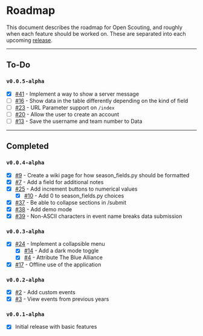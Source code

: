 # Roadmap
This document describes the roadmap for Open Scouting, and roughly when each feature should be worked on. These are separated into each upcoming [release](https://github.com/nfoert/open-scouting/releases).

---

## To-Do
### `v0.0.5-alpha`
- [x] [#41](https://github.com/nfoert/open-scouting/issues/41) - Implement a way to show a server message
- [ ] [#16](https://github.com/nfoert/open-scouting/issues/16) - Show data in the table differently depending on the kind of field
- [ ] [#23](https://github.com/nfoert/open-scouting/issues/23) - URL Parameter support on `/index`
- [ ] [#20](https://github.com/nfoert/open-scouting/issues/20) - Allow the user to create an account
- [ ] [#13](https://github.com/nfoert/open-scouting/issues/13) - Save the username and team number to Data

---
## Completed
### `v0.0.4-alpha`
- [x] [#9](https://github.com/nfoert/open-scouting/issues/9) - Create a wiki page for how season_fields.py should be formatted
- [x] [#7](https://github.com/nfoert/open-scouting/issues/7) - Add a field for additional notes
- [x] [#25](https://github.com/nfoert/open-scouting/issues/25) - Add increment buttons to numerical values
  - [x] [#10](https://github.com/nfoert/open-scouting/issues/10) - Add 0 to season_fields.py choices
- [x] [#37](https://github.com/nfoert/open-scouting/issues/37) - Be able to collapse sections in /submit
- [x] [#38](https://github.com/nfoert/open-scouting/issues/38) - Add demo mode
- [x] [#39](https://github.com/nfoert/open-scouting/issues/39) - Non-ASCII characters in event name breaks data submission

### `v0.0.3-alpha`
- [x] [#24](https://github.com/nfoert/open-scouting/issues/24) - Implement a collapsible menu
  - [x] [#14](https://github.com/nfoert/open-scouting/issues/14) - Add a dark mode toggle
  - [x] [#4](https://github.com/nfoert/open-scouting/issues/4) - Attribute The Blue Alliance
- [x] [#17](https://github.com/nfoert/open-scouting/issues/17) - Offline use of the application

### `v0.0.2-alpha`
- [x] [#2](https://github.com/nfoert/open-scouting/issues/2) - Add custom events
- [x] [#3](https://github.com/nfoert/open-scouting/issues/3) - View events from previous years

### `v0.0.1-alpha`
- [x] Initial release with basic features